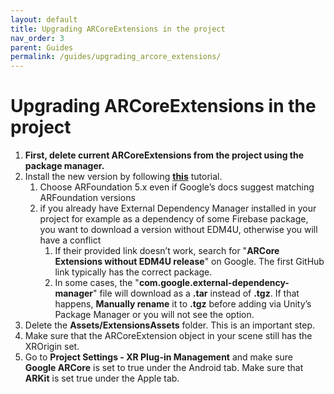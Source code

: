 ```yaml
---
layout: default
title: Upgrading ARCoreExtensions in the project
nav_order: 3
parent: Guides
permalink: /guides/upgrading_arcore_extensions/
---
```


# **Upgrading ARCoreExtensions in the project**

1. **First, delete current ARCoreExtensions from the project using the package manager.**  
2. Install the new version by following [**this**](https://developers.google.com/ar/develop/unity-arf/getting-started-extensions?ar_foundations_version=4#install_arcore) tutorial.  
   1. Choose ARFoundation 5.x even if Google’s docs suggest matching ARFoundation versions  
   2. if you already have External Dependency Manager installed in your project for example as a dependency of some Firebase package, you want to download a version without EDM4U, otherwise you will have a conflict  
      1. If their provided link doesn’t work, search for "**ARCore Extensions without EDM4U release**" on Google. The first GitHub link typically has the correct package.  
      2. In some cases, the "**com.google.external-dependency-manager**" file will download as a **.tar** instead of **.tgz**. If that happens, **Manually rename** it to **.tgz** before adding via Unity’s Package Manager or you will not see the option.  
3. Delete the **Assets/ExtensionsAssets** folder. This is an important step.  
4. Make sure that the ARCoreExtension object in your scene still has the XROrigin set.  
5. Go to **Project Settings \- XR Plug-in Management** and make sure **Google ARCore** is set to true under the Android tab. Make sure that **ARKit** is set true under the Apple tab.